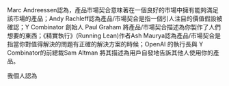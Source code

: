  Marc Andreessen認為，產品市場契合意味著在一個良好的市場中擁有能夠滿足該市場的產品；Andy Rachleff認為產品/市場契合是指一個引人注目的價值假設被確認；Y Combinator 創始人 Paul Graham 將產品/市場契合描述為你製作了人們想要的東西；《精實執行》(Running Lean)作者Ash Maurya認為產品/市場契合是指當你對值得解決的問題有正確的解決方案的時候；OpenAI 的執行長與 Y Combinator的前總裁Sam Altman 將其描述為用戶自發地告訴其他人使用你的產品。


 我個人認為
